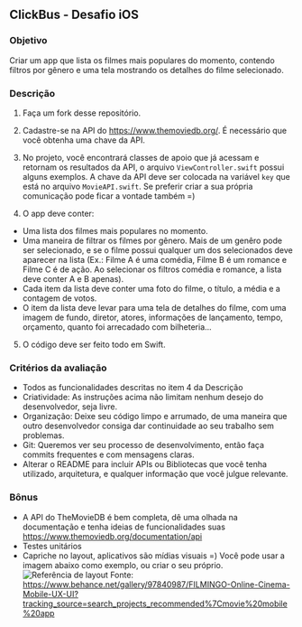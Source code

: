 ## ClickBus - Desafio iOS

### Objetivo

Criar um app que lista os filmes mais populares do momento, contendo filtros por gênero e uma tela mostrando os detalhes do filme selecionado.

### Descrição

1. Faça um fork desse repositório.

2. Cadastre-se na API do https://www.themoviedb.org/. É necessário que você obtenha uma chave da API.

3. No projeto, você encontrará classes de apoio que já acessam e retornam os resultados da API, o arquivo `ViewController.swift` possui alguns exemplos.
A chave da API deve ser colocada na variável `key` que está no arquivo `MovieAPI.swift`. Se preferir criar a sua própria comunicação pode ficar a vontade também =)

4. O app deve conter:
  * Uma lista dos filmes mais populares no momento.
  * Uma maneira de filtrar os filmes por gênero. Mais de um genêro pode ser selecionado, e se o filme possui qualquer um dos selecionados deve aparecer na lista (Ex.: Filme A é uma comédia, Filme B é um romance e Filme C é de ação. Ao selecionar os filtros comédia e romance, a lista deve conter A e B apenas).
  * Cada item da lista deve conter uma foto do filme, o título, a média e a contagem de votos.
  * O item da lista deve levar para uma tela de detalhes do filme, com uma imagem de fundo, diretor, atores, informações de lançamento, tempo, orçamento, quanto foi arrecadado com bilheteria... 
  
5. O código deve ser feito todo em Swift.

### Critérios da avaliação
* Todos as funcionalidades descritas no item 4 da Descrição
* Criatividade: As instruções acima não limitam nenhum desejo do desenvolvedor, seja livre. 
* Organização: Deixe seu código limpo e arrumado, de uma maneira que outro desenvolvedor consiga dar continuidade ao seu trabalho sem problemas.
* Git: Queremos ver seu processo de desenvolvimento, então faça commits frequentes e com mensagens claras.
* Alterar o README para incluir APIs ou Bibliotecas que você tenha utilizado, arquitetura, e qualquer informação que você julgue relevante.

### Bônus
* A API do TheMovieDB é bem completa, dê uma olhada na documentação e tenha ideias de funcionalidades suas https://www.themoviedb.org/documentation/api
* Testes unitários
* Capriche no layout, aplicativos são mídias visuais =) Você pode usar a imagem abaixo como exemplo, ou criar o seu próprio.
![Referência de layout](https://github.com/RocketBus/quero-ser-clickbus/blob/master/testes/android-developer/Layout%20referencia.png)
Fonte: https://www.behance.net/gallery/97840987/FILMINGO-Online-Cinema-Mobile-UX-UI?tracking_source=search_projects_recommended%7Cmovie%20mobile%20app
